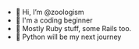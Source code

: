- 👋 Hi, I’m @zoologism
- 🐣 I'm a coding beginner
- 💎 Mostly Ruby stuff, some Rails too.
- 🐍 Python will be my next journey


<!---
zoologism/zoologism is a ✨ special ✨ repository because its `README.md` (this file) appears on your GitHub profile.
You can click the Preview link to take a look at your changes.
--->
